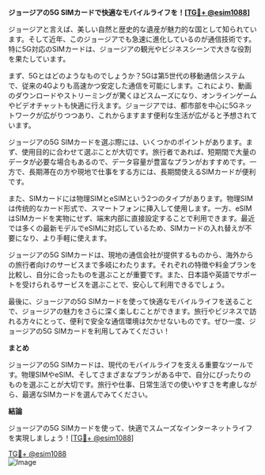 **ジョージアの5G SIMカードで快適なモバイルライフを！[[TG💪+ @esim1088](https://t.me/s/esim1088)]**

ジョージアと言えば、美しい自然と歴史的な遺産が魅力的な国として知られています。そして近年、このジョージアでも急速に進化しているのが通信技術です。特に5G対応のSIMカードは、ジョージアの観光やビジネスシーンで大きな役割を果たしています。

まず、5Gとはどのようなものでしょうか？5Gは第5世代の移動通信システムで、従来の4Gよりも高速かつ安定した通信を可能にします。これにより、動画のダウンロードやストリーミングが驚くほどスムーズになり、オンラインゲームやビデオチャットも快適に行えます。ジョージアでは、都市部を中心に5Gネットワークが広がりつつあり、これからますます便利な生活が広がると予想されています。

ジョージアの5G SIMカードを選ぶ際には、いくつかのポイントがあります。まず、使用目的に合わせて選ぶことが大切です。旅行者であれば、短期間で大量のデータが必要な場合もあるので、データ容量が豊富なプランがおすすめです。一方で、長期滞在の方や現地で仕事をする方には、長期間使えるSIMカードが便利です。

また、SIMカードには物理SIMとeSIMという2つのタイプがあります。物理SIMは传统的なカード形式で、スマートフォンに挿入して使用します。一方、eSIMはSIMカードを実物にせず、端末内部に直接設定することで利用できます。最近では多くの最新モデルでeSIMに対応しているため、SIMカードの入れ替えが不要になり、より手軽に使えます。

ジョージアの5G SIMカードは、現地の通信会社が提供するものから、海外からの旅行者向けのサービスまで多岐にわたります。それぞれの特徴や料金プランを比較し、自分に合ったものを選ぶことが重要です。また、日本語や英語でサポートを受けられるサービスを選ぶことで、安心して利用できるでしょう。

最後に、ジョージアの5G SIMカードを使って快適なモバイルライフを送ることで、ジョージアの魅力をさらに深く楽しむことができます。旅行やビジネスで訪れる方々にとって、便利で安全な通信環境は欠かせないものです。ぜひ一度、ジョージアの5G SIMカードを利用してみてください！

**まとめ**

ジョージアの5G SIMカードは、現代のモバイルライフを支える重要なツールです。物理SIMやeSIM、そしてさまざまなプランがある中で、自分にぴったりのものを選ぶことが大切です。旅行や仕事、日常生活での使いやすさを考慮しながら、最適なSIMカードを選んでみてください。

**結論**

ジョージアの5G SIMカードを使って、快適でスムーズなインターネットライフを実現しましょう！[[TG💪+ @esim1088](https://t.me/s/esim1088)]

[TG💪+ @esim1088](https://t.me/s/esim1088)  
![Image](https://i.postimg.cc/Y0z9fWf4/image.png)